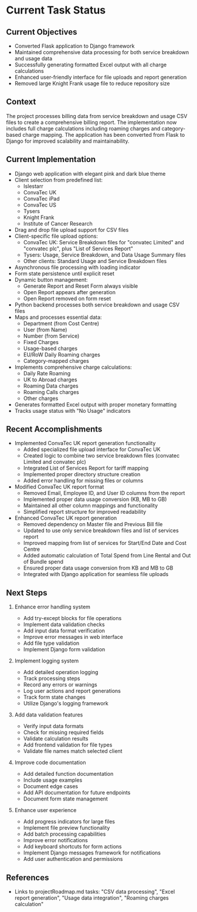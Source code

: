 # Current Task Status

## Current Objectives
- Converted Flask application to Django framework
- Maintained comprehensive data processing for both service breakdown and usage data
- Successfully generating formatted Excel output with all charge calculations
- Enhanced user-friendly interface for file uploads and report generation
- Removed large Knight Frank usage file to reduce repository size

## Context
The project processes billing data from service breakdown and usage CSV files to create a comprehensive billing report. The implementation now includes full charge calculations including roaming charges and category-based charge mapping. The application has been converted from Flask to Django for improved scalability and maintainability.

## Current Implementation
- Django web application with elegant pink and dark blue theme
- Client selection from predefined list:
  - Islestarr
  - ConvaTec UK
  - ConvaTec iPad
  - ConvaTec US
  - Tysers
  - Knight Frank
  - Institute of Cancer Research
- Drag and drop file upload support for CSV files
- Client-specific file upload options:
  - ConvaTec UK: Service Breakdown files for "convatec Limited" and "convatec plc", plus "List of Services Report"
  - Tysers: Usage, Service Breakdown, and Data Usage Summary files
  - Other clients: Standard Usage and Service Breakdown files
- Asynchronous file processing with loading indicator
- Form state persistence until explicit reset
- Dynamic button management:
  - Generate Report and Reset Form always visible
  - Open Report appears after generation
  - Open Report removed on form reset
- Python backend processes both service breakdown and usage CSV files
- Maps and processes essential data:
  - Department (from Cost Centre)
  - User (from Name)
  - Number (from Service)
  - Fixed Charges
  - Usage-based charges
  - EU/RoW Daily Roaming charges
  - Category-mapped charges
- Implements comprehensive charge calculations:
  - Daily Rate Roaming
  - UK to Abroad charges
  - Roaming Data charges
  - Roaming Calls charges
  - Other charges
- Generates formatted Excel output with proper monetary formatting
- Tracks usage status with "No Usage" indicators

## Recent Accomplishments
- Implemented ConvaTec UK report generation functionality
  - Added specialized file upload interface for ConvaTec UK
  - Created logic to combine two service breakdown files (convatec Limited and convatec plc)
  - Integrated List of Services Report for tariff mapping
  - Implemented proper directory structure creation
  - Added error handling for missing files or columns
- Modified ConvaTec UK report format
  - Removed Email, Employee ID, and User ID columns from the report
  - Implemented proper data usage conversion (KB, MB to GB)
  - Maintained all other column mappings and functionality
  - Simplified report structure for improved readability
- Enhanced ConvaTec UK report generation
  - Removed dependency on Master file and Previous Bill file
  - Updated to use only service breakdown files and list of services report
  - Improved mapping from list of services for Start/End Date and Cost Centre
  - Added automatic calculation of Total Spend from Line Rental and Out of Bundle spend
  - Ensured proper data usage conversion from KB and MB to GB
  - Integrated with Django application for seamless file uploads

## Next Steps
1. Enhance error handling system
   - Add try-except blocks for file operations
   - Implement data validation checks
   - Add input data format verification
   - Improve error messages in web interface
   - Add file type validation
   - Implement Django form validation

2. Implement logging system
   - Add detailed operation logging
   - Track processing steps
   - Record any errors or warnings
   - Log user actions and report generations
   - Track form state changes
   - Utilize Django's logging framework

3. Add data validation features
   - Verify input data formats
   - Check for missing required fields
   - Validate calculation results
   - Add frontend validation for file types
   - Validate file names match selected client

4. Improve code documentation
   - Add detailed function documentation
   - Include usage examples
   - Document edge cases
   - Add API documentation for future endpoints
   - Document form state management

5. Enhance user experience
   - Add progress indicators for large files
   - Implement file preview functionality
   - Add batch processing capabilities
   - Improve error notifications
   - Add keyboard shortcuts for form actions
   - Implement Django messages framework for notifications
   - Add user authentication and permissions

## References
- Links to projectRoadmap.md tasks: "CSV data processing", "Excel report generation", "Usage data integration", "Roaming charges calculation"
